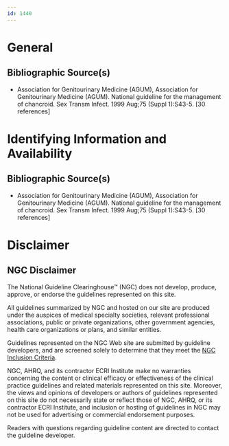 ```yaml
---
id: 1440
---
```


# General

## Bibliographic Source(s)

- Association for Genitourinary Medicine (AGUM), Association for Genitourinary Medicine (AGUM). National guideline for the management of chancroid. Sex Transm Infect. 1999 Aug;75 (Suppl 1):S43-5. [30 references]

# Identifying Information and Availability

## Bibliographic Source(s)

- Association for Genitourinary Medicine (AGUM), Association for Genitourinary Medicine (AGUM). National guideline for the management of chancroid. Sex Transm Infect. 1999 Aug;75 (Suppl 1):S43-5. [30 references]

# Disclaimer

## NGC Disclaimer

The National Guideline Clearinghouse™ (NGC) does not develop, produce, approve, or endorse the guidelines represented on this site.

All guidelines summarized by NGC and hosted on our site are produced under the auspices of medical specialty societies, relevant professional associations, public or private organizations, other government agencies, health care organizations or plans, and similar entities.

Guidelines represented on the NGC Web site are submitted by guideline developers, and are screened solely to determine that they meet the [NGC Inclusion Criteria](/help-and-about/summaries/inclusion-criteria).

NGC, AHRQ, and its contractor ECRI Institute make no warranties concerning the content or clinical efficacy or effectiveness of the clinical practice guidelines and related materials represented on this site. Moreover, the views and opinions of developers or authors of guidelines represented on this site do not necessarily state or reflect those of NGC, AHRQ, or its contractor ECRI Institute, and inclusion or hosting of guidelines in NGC may not be used for advertising or commercial endorsement purposes.

Readers with questions regarding guideline content are directed to contact the guideline developer.

